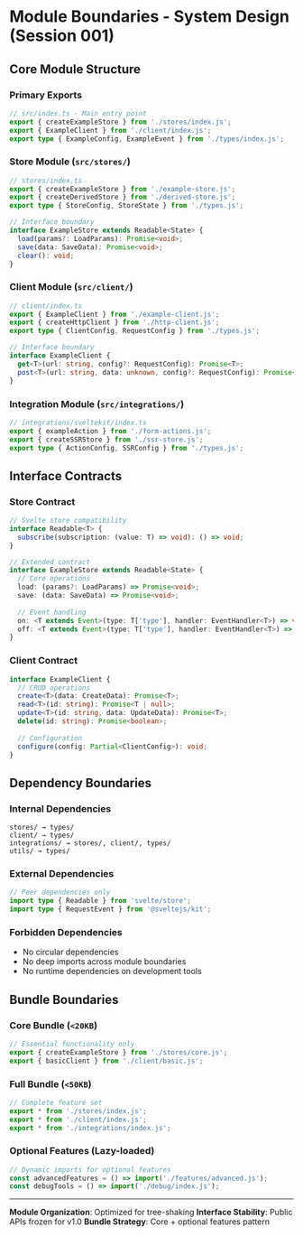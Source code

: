 # Module Boundaries - System Design (Session 001)

## Core Module Structure

### Primary Exports
```typescript
// src/index.ts - Main entry point
export { createExampleStore } from './stores/index.js';
export { ExampleClient } from './client/index.js';
export type { ExampleConfig, ExampleEvent } from './types/index.js';
```

### Store Module (`src/stores/`)
```typescript
// stores/index.ts
export { createExampleStore } from './example-store.js';
export { createDerivedStore } from './derived-store.js';
export type { StoreConfig, StoreState } from './types.js';

// Interface boundary
interface ExampleStore extends Readable<State> {
  load(params?: LoadParams): Promise<void>;
  save(data: SaveData): Promise<void>;
  clear(): void;
}
```

### Client Module (`src/client/`)
```typescript
// client/index.ts
export { ExampleClient } from './example-client.js';
export { createHttpClient } from './http-client.js';
export type { ClientConfig, RequestConfig } from './types.js';

// Interface boundary
interface ExampleClient {
  get<T>(url: string, config?: RequestConfig): Promise<T>;
  post<T>(url: string, data: unknown, config?: RequestConfig): Promise<T>;
}
```

### Integration Module (`src/integrations/`)
```typescript
// integrations/sveltekit/index.ts
export { exampleAction } from './form-actions.js';
export { createSSRStore } from './ssr-store.js';
export type { ActionConfig, SSRConfig } from './types.js';
```

## Interface Contracts

### Store Contract
```typescript
// Svelte store compatibility
interface Readable<T> {
  subscribe(subscription: (value: T) => void): () => void;
}

// Extended contract
interface ExampleStore extends Readable<State> {
  // Core operations
  load: (params?: LoadParams) => Promise<void>;
  save: (data: SaveData) => Promise<void>;
  
  // Event handling
  on: <T extends Event>(type: T['type'], handler: EventHandler<T>) => void;
  off: <T extends Event>(type: T['type'], handler: EventHandler<T>) => void;
}
```

### Client Contract
```typescript
interface ExampleClient {
  // CRUD operations
  create<T>(data: CreateData): Promise<T>;
  read<T>(id: string): Promise<T | null>;
  update<T>(id: string, data: UpdateData): Promise<T>;
  delete(id: string): Promise<boolean>;
  
  // Configuration
  configure(config: Partial<ClientConfig>): void;
}
```

## Dependency Boundaries

### Internal Dependencies
```
stores/ → types/
client/ → types/
integrations/ → stores/, client/, types/
utils/ → types/
```

### External Dependencies
```typescript
// Peer dependencies only
import type { Readable } from 'svelte/store';
import type { RequestEvent } from '@sveltejs/kit';
```

### Forbidden Dependencies
- No circular dependencies
- No deep imports across module boundaries
- No runtime dependencies on development tools

## Bundle Boundaries

### Core Bundle (`<20KB`)
```typescript
// Essential functionality only
export { createExampleStore } from './stores/core.js';
export { basicClient } from './client/basic.js';
```

### Full Bundle (`<50KB`)
```typescript
// Complete feature set
export * from './stores/index.js';
export * from './client/index.js';
export * from './integrations/index.js';
```

### Optional Features (Lazy-loaded)
```typescript
// Dynamic imports for optional features
const advancedFeatures = () => import('./features/advanced.js');
const debugTools = () => import('./debug/index.js');
```

---

**Module Organization**: Optimized for tree-shaking
**Interface Stability**: Public APIs frozen for v1.0
**Bundle Strategy**: Core + optional features pattern 